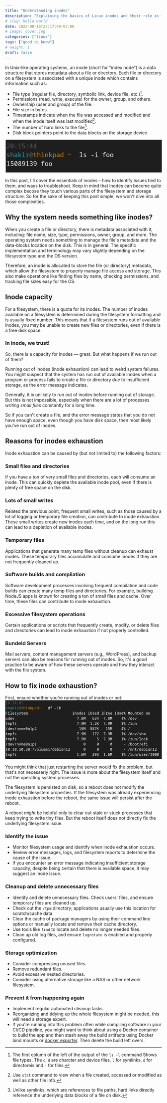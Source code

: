 ```yaml
---
title: "Understanding inodes"
description: "Explaining the basics of Linux inodes and their role in file systems"
# slug: hello-world
date: 2023-08-16T23:17:40-07:00
# image: cover.jpg
categories: ["linux"]
tags: ["good to know"]
# weight: 1
draft: false
---
```


In Unix-like operating systems, an inode (short for "index node") is a data structure that stores metadata about a file or directory. Each file or directory on a filesystem is associated with a unique inode which contains information such as:

- File type (regular file, directory, symbolic link, device file, etc.)[^1].
- Permissions (read, write, execute) for the owner, group, and others.
- Ownership (user and group) of the file.
- File size in bytes.
- Timestamps indicate when the file was accessed and modified and when the inode itself was last modified[^2].
- The number of hard links to the file[^3].
- Disk block pointers point to the data blocks on the storage device.

!["Example: inode of an Empty File"](example.png)

In this post, I'll cover the essentials of inodes – how to identify issues tied to them, and ways to troubleshoot. Keep in mind that inodes can become quite complex becose they touch various parts of the filesystem and storage structure. So for the sake of keeping this post simple, we won't dive into all those complexities.

## Why the system needs something like inodes?

When you create a file or directory, there is metadata associated with it, including: file name, size, type, permissions, owner, group, and more. The operating system needs something to manage the file's metadata and the data-blocks location on the disk. This is in general. The specific implementation and terminology may vary slightly depending on the filesystem type and the OS version.

Therefore, an inode is allocated to store the file (or directory) metadata, which allow the filesystem to properly manage file access and storage. This also make operations like finding files by name, checking permissions, and tracking file sizes easy for the OS.

## Inode capacity

For a filesystem, there is a quota for its inodes. The number of inodes available on a filesystem is determined during the filesystem formatting and is usually fixed number. This means that if a filesystem runs out of available inodes, you may be unable to create new files or directories, even if there is a free disk space. 

### In inode, we trust!

So, there is a capacity for inodes — great. But what happens if we run out of them?

Running out of inodes (inode exhaustion) can lead to weird system failures. You might suspect that the system has run out of available inodes when a program or process fails to create a file or directory due to insufficient storage, as the error message indicates.

Generally, it is unlikely to run out of inodes before running out of storage. But this is not impossible, especially when there are a lot of processes *writing small files* constantly for a long time.

So if you can't create a file, and the error message states that you do not have enough space, even though you have disk space, then most likely you've run out of inodes.

## Reasons for inodes exhaustion

Inode exhaustion can be caused by (but not limited to) the following factors:

### Small files and directories

If you have a ton of very small files and directories, each will consume an inode. This can quickly deplete the available inode pool, even if there is plenty of free space on the disk.

### Lots of small writes

Related the previous point, frequent small writes, such as those caused by a lot of logging or temporary file creation, can contribute to inode exhaustion. These small writes create new inodes each time, and on the long run this can lead to a depletion of available inodes.

### Temporary files

Applications that generate many temp files without cleanup can exhaust inodes. These temporary files accumulate and consume inodes if they are not frequently cleaned up.

### Software builds and compilation

Software development processes involving frequent compilation and code builds can create many temp files and directories. For example, building NodeJS apps is known for creating a ton of small files and cache. Over time, these files can contribute to inode exhaustion.

### Excessive filesystem operations

Certain applications or scripts that frequently create, modify, or delete files and directories can lead to inode exhaustion if not properly controlled.

### Bundeld Servers

Mail servers, content management servers (e.g., WordPress), and backup servers can also be reasons for running out of inodes. So, it's a good practice to be aware of how these servers operate and how they interact with the file system.

## How to fix inode exhaustion?

First, ensure whether you’re running out of inodes or not:
!["Check available inodes"](check_available_inodes.png)

You might think that just restarting the server would fix the problem, but that's not necesserly right. The issue is more about the filesystem itself and not the operating system processes.

The filesystem is persisted on disk, so a reboot does not modify the underlying filesystem properties. If the filesystem was already experiencing inode exhaustion before the reboot, the same issue will persist after the reboot.

A reboot *might* be helpful only to clear out stale or stuck processes that keep trying to write tiny files. But the reboot itself does not directly fix the underlying filesystem issue.

### Identify the issue

- Monitor filesystem usage and identify when inode exhaustion occurs.
- Review error messages, logs, and filesystem reports to determine the cause of the issue.
- If you encounter an error message indicating insufficient storage capacity, despite being certain that there is available space, it may suggest an inode issue.

### Cleanup and delete unnecessary files

- Identify and delete unnecessary files. Check users' files, and ensure temporary files are cleaned up.
- Check out the `/tpm` directory; applications usually use this location for scratch/cache data.
- Clear the cache of package managers by using their command line options or manually locate and remove their cache directory.
- Use tools like `find` to locate and delete no longer needed files.
- Clean up old log files, and ensure `logrotate` is enabled and properly configured.

### Storage optimization

- Consider compressing unused files.
- Remove redundant files.
- Avoid excessive nested directories.
- Consider using alternative storage like a NAS or other network filesystem.

### Prevent it from happening again

- Implement regular automated cleanup tasks.
- Reorganizing and tidying up the whole filesystem might be needed, this will need a storage expert.
- If you're running into this problem often while compiling software in your CI/CD pipeline, you might want to think about using a Docker container to build the app and then stash away the build artifacts using Docker bind mounts or [docker exporter](https://docs.docker.com/build/exporters/). Then delete the build left overs.

[^1]: The first column of the left of the output of the `ls -l` command Shows file types. The `c`, `d` are charcter and device files, `l` for symlinks, `d` for directoreis and `-` for files.
[^2]: Use `stat` command to view when a file created, accessed or modified as well as other file info.
[^3]: Unlike symlinks, which are references to file paths, hard links directly reference the underlying data blocks of a file on disk.

